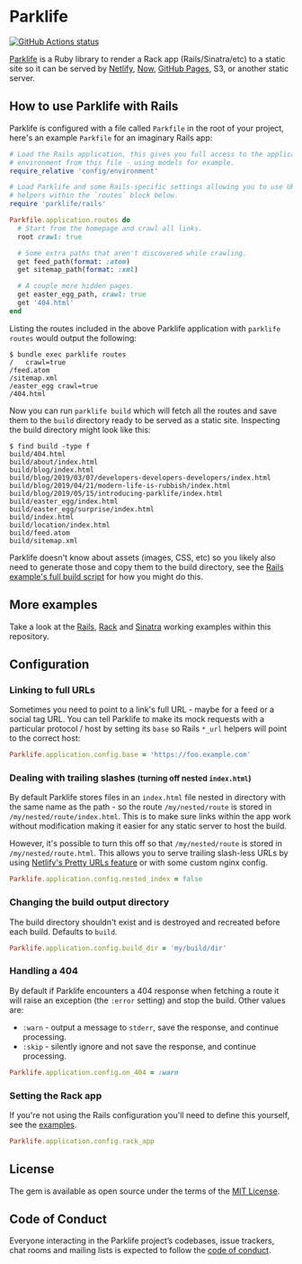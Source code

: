 # Parklife

[![GitHub Actions status](https://github.com/benpickles/parklife/workflows/Tests/badge.svg)](https://github.com/benpickles/parklife)

[Parklife](https://github.com/benpickles/parklife) is a Ruby library to render a Rack app (Rails/Sinatra/etc) to a static site so it can be served by [Netlify](https://www.netlify.com), [Now](https://zeit.co/now), [GitHub Pages](https://pages.github.com), S3, or another static server.

## How to use Parklife with Rails

Parklife is configured with a file called `Parkfile` in the root of your project, here's an example `Parkfile` for an imaginary Rails app:

```ruby
# Load the Rails application, this gives you full access to the application's
# environment from this file - using models for example.
require_relative 'config/environment'

# Load Parklife and some Rails-specific settings allowing you to use URL
# helpers within the `routes` block below.
require 'parklife/rails'

Parkfile.application.routes do
  # Start from the homepage and crawl all links.
  root crawl: true

  # Some extra paths that aren't discovered while crawling.
  get feed_path(format: :atom)
  get sitemap_path(format: :xml)

  # A couple more hidden pages.
  get easter_egg_path, crawl: true
  get '404.html'
end
```

Listing the routes included in the above Parklife application with `parklife routes` would output the following:

```
$ bundle exec parklife routes
/	crawl=true
/feed.atom
/sitemap.xml
/easter_egg	crawl=true
/404.html
```

Now you can run `parklife build` which will fetch all the routes and save them to the `build` directory ready to be served as a static site. Inspecting the build directory might look like this:

```
$ find build -type f
build/404.html
build/about/index.html
build/blog/index.html
build/blog/2019/03/07/developers-developers-developers/index.html
build/blog/2019/04/21/modern-life-is-rubbish/index.html
build/blog/2019/05/15/introducing-parklife/index.html
build/easter_egg/index.html
build/easter_egg/surprise/index.html
build/index.html
build/location/index.html
build/feed.atom
build/sitemap.xml
```

Parklife doesn't know about assets (images, CSS, etc) so you likely also need to generate those and copy them to the build directory, see the [Rails example's full build script](examples/rails/parklife-build) for how you might do this.

## More examples

Take a look at the [Rails](examples/rails/Parkfile), [Rack](examples/rack/Parkfile) and [Sinatra](examples/sinatra/Parkfile) working examples within this repository.

## Configuration

### Linking to full URLs

Sometimes you need to point to a link's full URL - maybe for a feed or a social tag URL. You can tell Parklife to make its mock requests with a particular protocol / host by setting its `base` so Rails `*_url` helpers will point to the correct host:

```ruby
Parklife.application.config.base = 'https://foo.example.com'
```

### Dealing with trailing slashes <small>(turning off nested `index.html`)</small>

By default Parklife stores files in an `index.html` file nested in directory with the same name as the path - so the route `/my/nested/route` is stored in `/my/nested/route/index.html`. This is to make sure links within the app work without modification making it easier for any static server to host the build.

However, it's possible to turn this off so that `/my/nested/route` is stored in `/my/nested/route.html`. This allows you to serve trailing slash-less URLs by using [Netlify's Pretty URLs feature](https://www.netlify.com/docs/redirects/#trailing-slash) or with some custom nginx config.

```ruby
Parklife.application.config.nested_index = false
```

### Changing the build output directory

The build directory shouldn't exist and is destroyed and recreated before each build. Defaults to `build`.

```ruby
Parklife.application.config.build_dir = 'my/build/dir'
```

### Handling a 404

By default if Parklife encounters a 404 response when fetching a route it will raise an exception (the `:error` setting) and stop the build. Other values are:

- `:warn` - output a message to `stderr`, save the response, and continue processing.
- `:skip` - silently ignore and not save the response, and continue processing.

```ruby
Parklife.application.config.on_404 = :warn
```

### Setting the Rack app

If you're not using the Rails configuration you'll need to define this yourself, see the [examples](examples).

```ruby
Parklife.application.config.rack_app
```

## License

The gem is available as open source under the terms of the [MIT License](https://opensource.org/licenses/MIT).

## Code of Conduct

Everyone interacting in the Parklife project’s codebases, issue trackers, chat rooms and mailing lists is expected to follow the [code of conduct](https://github.com/benpickles/parklife/blob/master/CODE_OF_CONDUCT.md).

